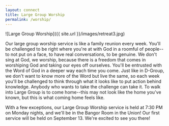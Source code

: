 ```yaml
---
layout: connect
title: Large Group Worship
permalink: /worship/
---
```


![Large Group Worship]({{ site.url }}/images/retreat3.jpg)

Our large group worship service is like a family reunion every week. You'll be challenged to be right where you're at with God in a roomful of people--to not put on a face, to have real conversations, to be genuine. We don't sing at God, we worship, because there is a freedom that comes in worshiping God and taking our eyes off ourselves. You'll be entrusted with the Word of God in a deeper way each time you come. Just like in D-Group, we don't want to know more of the Word but live the same, so each week you'll be challenged to think through what it looks like to put action behind knowledge. Anybody who wants to take the challenge can take it. To walk into Large Group is to come home--this may not look like the home you've known, but this is what coming home feels like.

With a few exceptions, our Large Group Worship service is held at 7:30 PM on Monday nights, and we'll be in the Bangor Room in the Union! Our first service will be held on September 13. We're excited to see you there!

